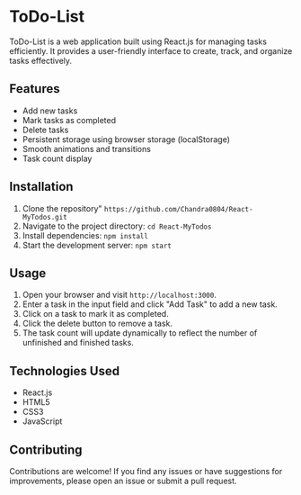 # ToDo-List

ToDo-List is a web application built using React.js for managing tasks efficiently. It provides a user-friendly interface to create, track, and organize tasks effectively.

## Features

- Add new tasks
- Mark tasks as completed
- Delete tasks
- Persistent storage using browser storage (localStorage)
- Smooth animations and transitions
- Task count display

## Installation

1. Clone the repository" `https://github.com/Chandra0804/React-MyTodos.git`
2. Navigate to the project directory: `cd React-MyTodos`
3. Install dependencies: `npm install`
4. Start the development server: `npm start`

## Usage

1. Open your browser and visit `http://localhost:3000`.
2. Enter a task in the input field and click "Add Task" to add a new task.
3. Click on a task to mark it as completed.
4. Click the delete button to remove a task.
5. The task count will update dynamically to reflect the number of unfinished and finished tasks.

## Technologies Used

- React.js
- HTML5
- CSS3
- JavaScript

## Contributing

Contributions are welcome! If you find any issues or have suggestions for improvements, please open an issue or submit a pull request.
